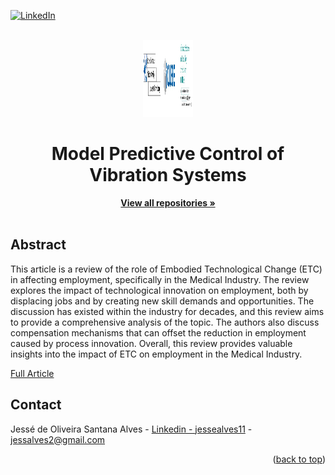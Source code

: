 <!-- Improved compatibility of back to top link: See: https://github.com/othneildrew/Best-README-Template/pull/73 -->
<a name="readme-top"></a>


[![LinkedIn][linkedin-shield]][linkedin-url]


<!-- PROJECT LOGO -->
<br />
<div align="center">
  <a href="https://healthtech.unistra.fr/">
    <img src="images/logo.JPG" alt="Logo" width="80" height="123">
  </a>

  <h1 align="center">Model Predictive Control of Vibration Systems</h1>

  <p align="center">
    <a href="https://github.com/Jesse-Alves?tab=repositories"><strong>View all repositories  »</strong></a>
    <br />
    <br />
  </p>
</div>



<!-- ABOUT THE PROJECT -->
## Abstract
This article is a review of the role of Embodied Technological Change (ETC) in affecting employment, specifically in the Medical Industry. The review explores the impact of technological innovation on employment, both by displacing jobs and by creating new skill demands and opportunities. The discussion has existed within the industry for decades, and this review aims to provide a comprehensive analysis of the topic. The authors also discuss compensation mechanisms that can offset the reduction in employment caused by process innovation. Overall, this review provides valuable insights into the impact of ETC on employment in the Medical Industry.

[Full Article](https://github.com/Jesse-Alves/The-Role-of-ETC-in-Affecting-Employment-in-the-Medical-Industry/blob/main/A%20review%20about%20ETC%20in%20the%20Medical%20Industry.pdf)



<!-- CONTACT -->
## Contact

Jessé de Oliveira Santana Alves - [Linkedin - jessealves11](https://linkedin.com/in/jessealves11) - jessalves2@gmail.com

<p align="right">(<a href="#readme-top">back to top</a>)</p>



<!-- MARKDOWN LINKS & IMAGES -->
[linkedin-shield]: https://img.shields.io/badge/-LinkedIn-black.svg?style=for-the-badge&logo=linkedin&colorB=555
[linkedin-url]: https://linkedin.com/in/jessealves11


